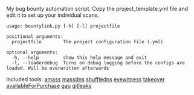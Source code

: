 My bug bounty automation script.
Copy the project_template.yml file and edit it to set up your individual scans.
```
usage: bountylink.py [-h] [-l] projectfile

positional arguments:
  projectfile        The project configuration file (.yml)

optional arguments:
  -h, --help         show this help message and exit
  -l, --loaderdebug  Turns on debug logging before the configs are loaded. Will be overwritten afterwards
```
Included tools:
[amass](https://github.com/OWASP/Amass)
[massdns](https://github.com/blechschmidt/massdns)
[shuffledns](https://github.com/projectdiscovery/shuffledns)
[eyewitness](https://github.com/FortyNorthSecurity/EyeWitness)
[takeover](https://github.com/m4ll0k/takeover)
[availableForPurchase](https://github.com/m4ll0k/Bug-Bounty-Toolz/blob/master/availableForPurchase.py)
[gau](https://github.com/lc/gau)
[gitleaks](https://github.com/zricethezav/gitleaks)
